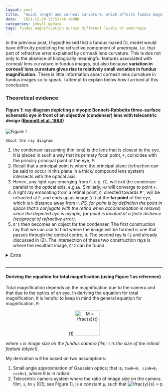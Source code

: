 ```yaml
---
layout: post
title:  "Axial length and corneal curvature, which affects fundus magnification more?"
date:   2021-12-29 13:51:46 +0000
categories: jekyll update
tags: fundus magnification across different levels of ametropia
---
```


In the previous post, I hypothesised that a fundus-based DL model would have difficulty predicting the refractive component of ametropia, i.e. that part of refractive error explained by corneal/ lens curvature. This is due not only to the absence of biologically meaningful features associated with corneal/ lens curvature in fundus images, but also because **variation in corneal/ lens curvature gives rise to relatively small variation in fundus magnification.** There is little information about corneal/ lens curvature in fundus images so to speak. I attempt to explain below how I arrived at this conclusion.

### Theoretical evidence
#### Figure 1: ray diagram depicting a myopic Bennett-Rabbetts three-surface schematic eye in front of an objective (condenser) lens with telecentric design ([Bennett et al. 1994](https://link.springer.com/content/pdf/10.1007/BF00175988.pdf))
![Figure 1](/figures/2021-12-29-fig1.png)

`About the ray diagram`
1. the condenser (assuming thin lens) is the lens that is closest to the eye. It is placed in such a way that its primary focal point, `F`, coincides with the primary principal point of the eye, `P`.
2. Recall that a principal point is where the principal plane (refraction can be said to occur in this plane in a thick/ compound lens system) intersects with the optical axis.
3. Hence, any light rays emerging from `P`, e.g. `FE`, will exit the condenser parallel to the optical axis, e.g.`EG`. Similarly, `HJ` will converge to point `F`.
4. A light ray emanating from a retinal point, `Q`, directed towards `P'`, will be refracted at `P`, and ends up as image `Q'1` at the **far point** of the eye, which is `k` distance away from `P`. *PS, far point is by definition the point in space that's conjugate with the retina when accommodation is relaxed; since the depicted eye is myopic, far point is located at a finite distance (reciprocal of refractive error).*
5. `Q'1` then becomes an object for the condenser. The first construction ray that we can use to find where the image will be formed is one that passes through the optical centre, `O`. The second ray is `FE` and already discussed in (2). The intersection of these two construction rays is where the resultant image, `Q'2` can be found.
<details><summary>Extra</summary>
<p>light ray passing through `O` will not be refracted, since nodal points coincide in a thin lens system. The two nodal points, along with the two principal points, all coincide at `O` because the refractive index is similar on both object and image sides.</p>
</details>
<br>

---
#### Deriving the equation for total magnification (using Figure 1 as reference)
Total magnification depends on the magnification due to the camera and that due to the optics of an eye. In deriving the equation for total magnification, it is helpful to keep in mind the general equation for magnification, `M`:

<p align="center"> (1) <img src="https://latex.codecogs.com/svg.image?M&space;=&space;\frac{s}{t}" title="M = \frac{s}{t}" width="80" /> </p> 

*where `s` is image size on the fundus camera film; `t` is the size of the retinal feature (object).*

My derivation will be based on two assumptions:
1. Small angle approximation of Gaussian optics; that is, `tanθ≈θ; sinθ≈θ; cosθ≈1`, where θ is in radian.
2. Telecentric camera system where the ratio of image size on the camera film, `s`, to `y` (OE; see Figure 1), is a constant `p`, such that <img src="https://latex.codecogs.com/svg.image?\frac{y}{s}&space;=&space;p" title="\frac{y}{s} = p" /> 

